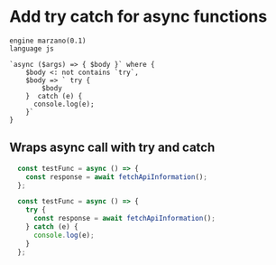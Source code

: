 # Add try catch for async functions

```grit
engine marzano(0.1)
language js

`async ($args) => { $body }` where {
    $body <: not contains `try`,
    $body => ` try {
        $body
    }  catch (e) {
      console.log(e);
    }`
}

```

## Wraps async call with try and catch

```ts
  const testFunc = async () => {
    const response = await fetchApiInformation();
  };
```

```ts
  const testFunc = async () => {
    try {
      const response = await fetchApiInformation();
    } catch (e) {
      console.log(e);
    }
  };
```
